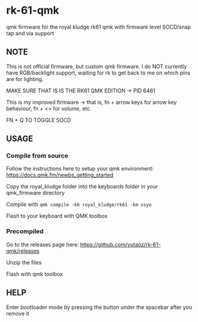 # rk-61-qmk
qmk firmware for the royal kludge rk61 qmk with firmware level SOCD/snap tap and via support

## NOTE
This is not official firmware, but custom qmk firmware. I do NOT currently have RGB/backlight support, waiting for rk to get back to me on which pins are for lighting.

MAKE SURE THAT IS IS THE RK61 QMK EDITION -> PID 6461

This is my improved firmware -> that is, fn + arrow keys for arrow key behaviour, fn + <> for volume, etc.

FN + Q TO TOGGLE SOCD

## USAGE

### Compile from source

Follow the instructions here to setup your qmk environment: https://docs.qmk.fm/newbs_getting_started
 
Copy the royal_kludge folder into the keyboards folder in your qmk_firmware directory

Compile with `qmk compile -kb royal_kludge/rk61 -km ssyo`

Flash to your keyboard with QMK toolbox

### Precompiled
Go to the releases page here: https://github.com/yutaoz/rk-61-qmk/releases

Unzip the files

Flash with qmk toolbox

## HELP

Enter bootloader mode by pressing the button under the spacebar after you remove it
